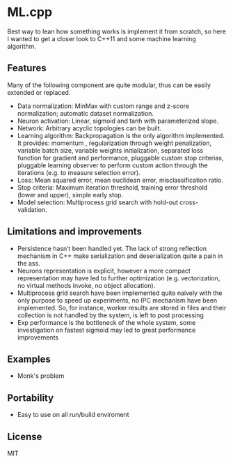 # ML.cpp
Best way to lean how something works is implement it from scratch, so here I wanted to get a closer look to C++11 and some machine learning algorithm.

## Features
Many of the following component are quite modular, thus can be easily extended or replaced.

- Data normalization: MinMax with custom range and z-score normalization; automatic dataset normalization.
- Neuron activation: Linear, sigmoid and tanh with parameterized slope.
- Network: Arbitrary acyclic topologies can be built.
- Learning algorithm: Backpropagation is the only algorithm implemented. It provides: momentum , regularization through weight penalization, variable batch size, variable weights initialization, separated loss function for gradient and performance, pluggable custom stop criterias, pluggable learning observer to perform custom action through the iterations (e.g. to measure selection error).
- Loss: Mean squared error, mean euclidean error, misclassification ratio.
- Stop criteria: Maximum iteration threshold, training error threshold (lower and upper),
simple early stop.
- Model selection: Multiprocess grid search with hold-out cross-validation.

## Limitations and improvements
- Persistence hasn’t been handled yet. The lack of strong reflection mechanism in C++ make
serialization and deserialization quite a pain in the ass.
- Neurons representation is explicit, however a more compact representation may have led to further optimization (e.g. vectorization, no virtual methods invoke, no object allocation).
- Multiprocess grid search have been implemented quite naively with the only purpose to speed up experiments, no IPC mechanism have been implemented. So, for instance, worker results are stored in files and their collection is not handled by the system, is left to post processing
- Exp performance is the bottleneck of the whole system, some investigation on fastest sigmoid may led to great performance improvements

## Examples
- Monk's problem

## Portability
- Easy to use on all run/build enviroment

## License
MIT
